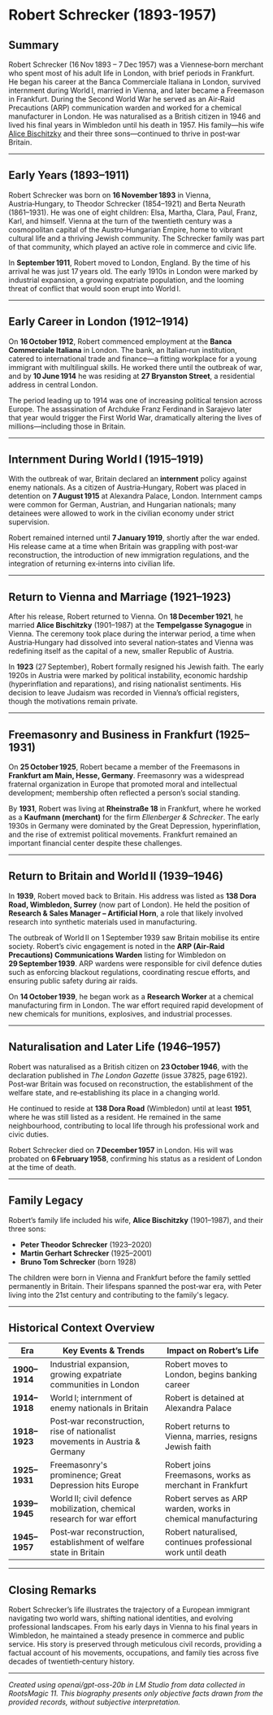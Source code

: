 # Robert Schrecker (1893-1957)

## Summary  
Robert Schrecker (16 Nov 1893 – 7 Dec 1957) was a Viennese‑born merchant who spent most of his adult life in London, with brief periods in Frankfurt. He began his career at the Banca Commerciale Italiana in London, survived internment during World I, married in Vienna, and later became a Freemason in Frankfurt. During the Second World War he served as an Air‑Raid Precautions (ARP) communication warden and worked for a chemical manufacturer in London. He was naturalised as a British citizen in 1946 and lived his final years in Wimbledon until his death in 1957. His family—his wife [Alice Bischitzky](BischitzkyA1901.md) and their three sons—continued to thrive in post‑war Britain.

---

## Early Years (1893–1911)

Robert Schrecker was born on **16 November 1893** in Vienna, Austria‑Hungary, to Theodor Schrecker (1854–1921) and Berta Neurath (1861–1931). He was one of eight children: Elsa, Martha, Clara, Paul, Franz, Karl, and himself. Vienna at the turn of the twentieth century was a cosmopolitan capital of the Austro‑Hungarian Empire, home to vibrant cultural life and a thriving Jewish community. The Schrecker family was part of that community, which played an active role in commerce and civic life.

In **September 1911**, Robert moved to London, England. By the time of his arrival he was just 17 years old. The early 1910s in London were marked by industrial expansion, a growing expatriate population, and the looming threat of conflict that would soon erupt into World I.

---

## Early Career in London (1912–1914)

On **16 October 1912**, Robert commenced employment at the **Banca Commerciale Italiana** in London. The bank, an Italian‑run institution, catered to international trade and finance—a fitting workplace for a young immigrant with multilingual skills. He worked there until the outbreak of war, and by **10 June 1914** he was residing at **27 Bryanston Street**, a residential address in central London.

The period leading up to 1914 was one of increasing political tension across Europe. The assassination of Archduke Franz Ferdinand in Sarajevo later that year would trigger the First World War, dramatically altering the lives of millions—including those in Britain.

---

## Internment During World I (1915–1919)

With the outbreak of war, Britain declared an **internment** policy against enemy nationals. As a citizen of Austria‑Hungary, Robert was placed in detention on **7 August 1915** at Alexandra Palace, London. Internment camps were common for German, Austrian, and Hungarian nationals; many detainees were allowed to work in the civilian economy under strict supervision.

Robert remained interned until **7 January 1919**, shortly after the war ended. His release came at a time when Britain was grappling with post‑war reconstruction, the introduction of new immigration regulations, and the integration of returning ex‑interns into civilian life.

---

## Return to Vienna and Marriage (1921–1923)

After his release, Robert returned to Vienna. On **18 December 1921**, he married **Alice Bischitzky** (1901–1987) at the **Tempelgasse Synagogue** in Vienna. The ceremony took place during the interwar period, a time when Austria‑Hungary had dissolved into several nation‑states and Vienna was redefining itself as the capital of a new, smaller Republic of Austria.

In **1923** (27 September), Robert formally resigned his Jewish faith. The early 1920s in Austria were marked by political instability, economic hardship (hyperinflation and reparations), and rising nationalist sentiments. His decision to leave Judaism was recorded in Vienna’s official registers, though the motivations remain private.

---

## Freemasonry and Business in Frankfurt (1925–1931)

On **25 October 1925**, Robert became a member of the Freemasons in **Frankfurt am Main, Hesse, Germany**. Freemasonry was a widespread fraternal organization in Europe that promoted moral and intellectual development; membership often reflected a person’s social standing.

By **1931**, Robert was living at **Rheinstraße 18** in Frankfurt, where he worked as a **Kaufmann (merchant)** for the firm *Ellenberger & Schrecker*. The early 1930s in Germany were dominated by the Great Depression, hyperinflation, and the rise of extremist political movements. Frankfurt remained an important financial center despite these challenges.

---

## Return to Britain and World II (1939–1946)

In **1939**, Robert moved back to Britain. His address was listed as **138 Dora Road, Wimbledon, Surrey** (now part of London). He held the position of **Research & Sales Manager – Artificial Horn**, a role that likely involved research into synthetic materials used in manufacturing.

The outbreak of World II on 1 September 1939 saw Britain mobilise its entire society. Robert’s civic engagement is noted in the **ARP (Air‑Raid Precautions) Communications Warden** listing for Wimbledon on **29 September 1939**. ARP wardens were responsible for civil defence duties such as enforcing blackout regulations, coordinating rescue efforts, and ensuring public safety during air raids.

On **14 October 1939**, he began work as a **Research Worker** at a chemical manufacturing firm in London. The war effort required rapid development of new chemicals for munitions, explosives, and industrial processes.

---

## Naturalisation and Later Life (1946–1957)

Robert was naturalised as a British citizen on **23 October 1946**, with the declaration published in *The London Gazette* (issue 37825, page 6192). Post‑war Britain was focused on reconstruction, the establishment of the welfare state, and re‑establishing its place in a changing world.

He continued to reside at **138 Dora Road** (Wimbledon) until at least **1951**, where he was still listed as a resident. He remained in the same neighbourhood, contributing to local life through his professional work and civic duties.

Robert Schrecker died on **7 December 1957** in London. His will was probated on **6 February 1958**, confirming his status as a resident of London at the time of death.

---

## Family Legacy

Robert’s family life included his wife, **Alice Bischitzky** (1901–1987), and their three sons:

- **Peter Theodor Schrecker** (1923–2020)
- **Martin Gerhart Schrecker** (1925–2001)
- **Bruno Tom Schrecker** (born 1928)

The children were born in Vienna and Frankfurt before the family settled permanently in Britain. Their lifespans spanned the post‑war era, with Peter living into the 21st century and contributing to the family's legacy.

---

## Historical Context Overview

| Era | Key Events & Trends | Impact on Robert’s Life |
|-----|----------------------|-------------------------|
| **1900–1914** | Industrial expansion, growing expatriate communities in London | Robert moves to London, begins banking career |
| **1914–1918** | World I; internment of enemy nationals in Britain | Robert is detained at Alexandra Palace |
| **1918–1923** | Post‑war reconstruction, rise of nationalist movements in Austria & Germany | Robert returns to Vienna, marries, resigns Jewish faith |
| **1925–1931** | Freemasonry's prominence; Great Depression hits Europe | Robert joins Freemasons, works as merchant in Frankfurt |
| **1939–1945** | World II; civil defence mobilization, chemical research for war effort | Robert serves as ARP warden, works in chemical manufacturing |
| **1945–1957** | Post‑war reconstruction, establishment of welfare state in Britain | Robert naturalised, continues professional work until death |

---

## Closing Remarks

Robert Schrecker’s life illustrates the trajectory of a European immigrant navigating two world wars, shifting national identities, and evolving professional landscapes. From his early days in Vienna to his final years in Wimbledon, he maintained a steady presence in commerce and public service. His story is preserved through meticulous civil records, providing a factual account of his movements, occupations, and family ties across five decades of twentieth‑century history.

---



*Created using openai/gpt-oss-20b in LM Studio from data collected in RootsMagic 11. 
This biography presents only objective facts drawn from the provided records, without subjective interpretation.*
